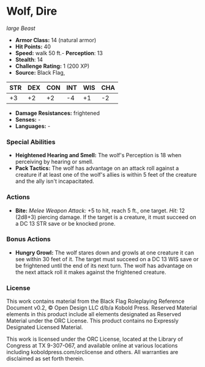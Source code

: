 # Wolf, Dire

*large* *Beast*

- **Armor Class:** 14 (natural armor)
- **Hit Points:** 40 
- **Speed:** walk 50 ft.- **Perception**: 13
- **Stealth**: 14
- **Challenge Rating:** 1 (200 XP)
- **Source:** Black Flag,

| STR | DEX | CON | INT | WIS | CHA |
| --- | --- | --- | --- | --- | --- |
| +3 | +2 | +2 | -4 | +1 | -2 |

- **Damage Resistances:** frightened
- **Senses:** -
- **Languages:** -

### Special Abilities

- **Heightened Hearing and Smell:** The wolf's Perception is 18 when perceiving by hearing or smell.
- **Pack Tactics:** The wolf has advantage on an attack roll against a creature if at least one of the wolf's allies is within 5 feet of the creature and the ally isn't incapacitated.

### Actions

- **Bite:** _Melee Weapon Attack:_ +5 to hit, reach 5 ft., one target. _Hit:_ 12 (2d8+3) piercing damage. If the target is a creature, it must succeed on a DC 13 STR save or be knocked prone.

### Bonus Actions

- **Hungry Growl:** The wolf stares down and growls at one creature it can see within 30 feet of it. The target must succeed on a DC 13 WIS save or be frightened until the end of its next turn. The wolf has advantage on the next attack roll it makes against the frightened creature.


### License

This work contains material from the Black Flag Roleplaying Reference Document v0.2, © Open Design LLC d/b/a Kobold Press. Reserved Material elements in this product include all elements designated as Reserved Material under the ORC License. This product contains no Expressly Designated Licensed Material.

This work is licensed under the ORC License, located at the Library of Congress at TX 9-307-067, and available online at various locations including koboldpress.com/orclicense and others. All warranties are disclaimed as set forth therein.
